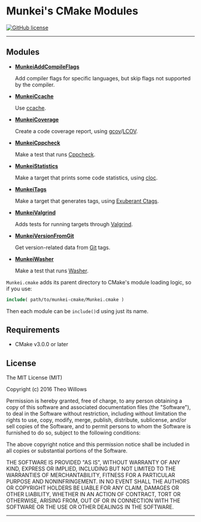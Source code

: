 # Munkei's CMake Modules #

[![GitHub license](https://img.shields.io/github/license/Munkei/munkei-cmake.svg?style=flat-square)](https://github.com/Munkei/munkei-cmake/blob/master/LICENSE.md)

---

## Modules ##

*   **[MunkeiAddCompileFlags]**

    Add compiler flags for specific languages, but skip flags not supported by
    the compiler.

*   **[MunkeiCcache]**

    Use [ccache].

*   **[MunkeiCoverage]**

    Create a code coverage report, using [gcov]/[LCOV].

*   **[MunkeiCppcheck]**

    Make a test that runs [Cppcheck].

*   **[MunkeiStatistics]**

    Make a target that prints some code statistics, using [cloc].

*   **[MunkeiTags]**

    Make a target that generates tags, using [Exuberant Ctags].

*   **[MunkeiValgrind]**

    Adds tests for running targets through [Valgrind].

*   **[MunkeiVersionFromGit]**

    Get version-related data from [Git] tags.

*   **[MunkeiWasher]**

    Make a test that runs [Washer].

`Munkei.cmake` adds its parent directory to CMake's module loading logic, so if
you use:

```cmake
include( path/to/munkei-cmake/Munkei.cmake )
```

Then each module can be `include()`d using just its name.

## Requirements ##

*   CMake v3.0.0 or later

## License ##

The MIT License (MIT)

Copyright (c) 2016 Theo Willows

Permission is hereby granted, free of charge, to any person obtaining a copy of
this software and associated documentation files (the "Software"), to deal in
the Software without restriction, including without limitation the rights to
use, copy, modify, merge, publish, distribute, sublicense, and/or sell copies of
the Software, and to permit persons to whom the Software is furnished to do so,
subject to the following conditions:

The above copyright notice and this permission notice shall be included in all
copies or substantial portions of the Software.

THE SOFTWARE IS PROVIDED "AS IS", WITHOUT WARRANTY OF ANY KIND, EXPRESS OR
IMPLIED, INCLUDING BUT NOT LIMITED TO THE WARRANTIES OF MERCHANTABILITY, FITNESS
FOR A PARTICULAR PURPOSE AND NONINFRINGEMENT. IN NO EVENT SHALL THE AUTHORS OR
COPYRIGHT HOLDERS BE LIABLE FOR ANY CLAIM, DAMAGES OR OTHER LIABILITY, WHETHER
IN AN ACTION OF CONTRACT, TORT OR OTHERWISE, ARISING FROM, OUT OF OR IN
CONNECTION WITH THE SOFTWARE OR THE USE OR OTHER DEALINGS IN THE SOFTWARE.

---

  [ccache]: https://ccache.samba.org

  [cloc]: https://github.com/AlDanial/cloc

  [Cppcheck]: http://cppcheck.sourceforge.net

  [Exuberant Ctags]: http://ctags.sourceforge.net

  [gcov]: https://gcc.gnu.org/onlinedocs/gcc/Gcov.html

  [Git]: https://git-scm.com

  [LCOV]: http://ltp.sourceforge.net/coverage/lcov.php

  [MunkeiAddCompileFlags]: doc/MunkeiAddCompileFlags.md

  [MunkeiCcache]: doc/MunkeiCcache.md

  [MunkeiCoverage]: doc/MunkeiCoverage.md

  [MunkeiCppcheck]: doc/MunkeiCppcheck.md

  [MunkeiStatistics]: doc/MunkeiStatistics.md

  [MunkeiTags]: doc/MunkeiTags.md

  [MunkeiVersionFromGit]: doc/MunkeiVersionFromGit.md

  [MunkeiValgrind]: doc/MunkeiValgrind.md

  [MunkeiWasher]: doc/MunkeiWasher.md

  [Valgrind]: http://valgrind.org

  [Washer]: https://github.com/Munkei/Washer
